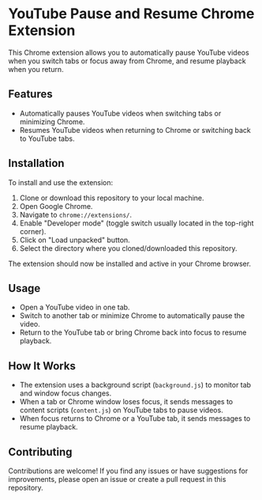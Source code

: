 # YouTube Pause and Resume Chrome Extension

This Chrome extension allows you to automatically pause YouTube videos when you switch tabs or focus away from Chrome, and resume playback when you return.

## Features

- Automatically pauses YouTube videos when switching tabs or minimizing Chrome.
- Resumes YouTube videos when returning to Chrome or switching back to YouTube tabs.

## Installation

To install and use the extension:

1. Clone or download this repository to your local machine.
2. Open Google Chrome.
3. Navigate to `chrome://extensions/`.
4. Enable "Developer mode" (toggle switch usually located in the top-right corner).
5. Click on "Load unpacked" button.
6. Select the directory where you cloned/downloaded this repository.

The extension should now be installed and active in your Chrome browser.

## Usage

- Open a YouTube video in one tab.
- Switch to another tab or minimize Chrome to automatically pause the video.
- Return to the YouTube tab or bring Chrome back into focus to resume playback.

## How It Works

- The extension uses a background script (`background.js`) to monitor tab and window focus changes.
- When a tab or Chrome window loses focus, it sends messages to content scripts (`content.js`) on YouTube tabs to pause videos.
- When focus returns to Chrome or a YouTube tab, it sends messages to resume playback.

## Contributing

Contributions are welcome! If you find any issues or have suggestions for improvements, please open an issue or create a pull request in this repository.
